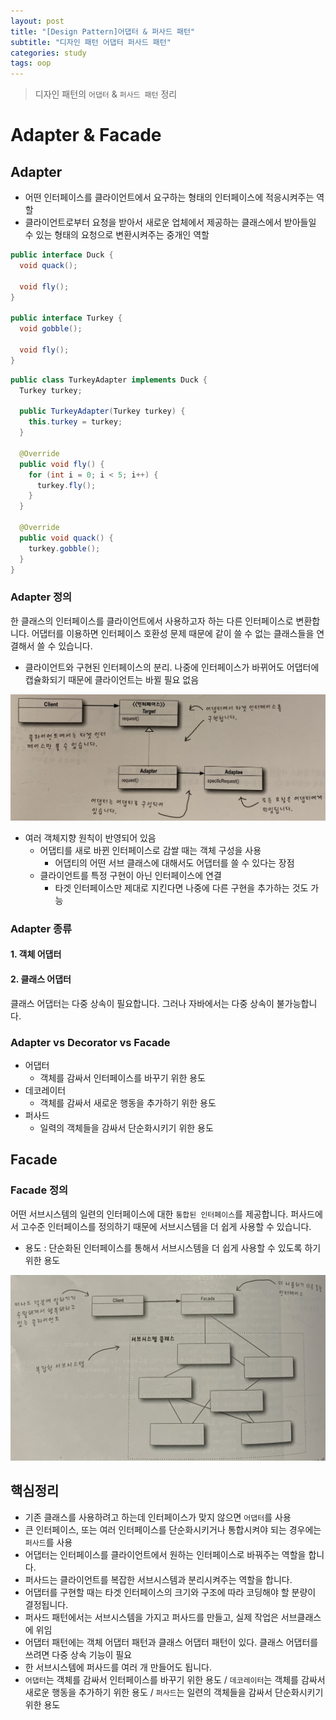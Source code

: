```yaml
---
layout: post
title: "[Design Pattern]어댑터 & 퍼사드 패턴"
subtitle: "디자인 패턴 어댑터 퍼사드 패턴"
categories: study
tags: oop
---
```

> 디자인 패턴의 `어댑터` & `퍼사드 패턴` 정리

# Adapter & Facade

## Adapter
- 어떤 인터페이스를 클라이언트에서 요구하는 형태의 인터페이스에 적응시켜주는 역할
- 클라이언트로부터 요청을 받아서 새로운 업체에서 제공하는 클래스에서 받아들일 수 있는 형태의 요청으로 변환시켜주는 중개인 역할

```java
public interface Duck {
  void quack();

  void fly();
}

public interface Turkey {
  void gobble();

  void fly();
}
```

```java
public class TurkeyAdapter implements Duck {
  Turkey turkey;

  public TurkeyAdapter(Turkey turkey) {
    this.turkey = turkey;
  }

  @Override
  public void fly() {
    for (int i = 0; i < 5; i++) {
	  turkey.fly();
    }
  }

  @Override
  public void quack() {
    turkey.gobble();
  }
}
```

### Adapter 정의
한 클래스의 인터페이스를 클라이언트에서 사용하고자 하는 다른 인터페이스로 변환합니다. 어댑터를 이용하면 인터페이스 호환성 문제 때문에 같이 쓸 수 없는 클래스들을 연결해서 쓸 수 있습니다.

- 클라이언트와 구현된 인터페이스의 분리. 나중에 인터페이스가 바뀌어도 어댑터에 캡슐화되기 때문에 클라이언트는 바뀔 필요 없음

![adapter](/assets/img/oop/adapter.jpeg)

- 여러 객체지향 원칙이 반영되어 있음
  - 어댑티를 새로 바뀐 인터페이스로 감쌀 때는 객체 구성을 사용
    - 어댑티의 어떤 서브 클래스에 대해서도 어댑터를 쓸 수 있다는 장점
  - 클라이언트를 특정 구현이 아닌 인터페이스에 연결
    - 타겟 인터페이스만 제대로 지킨다면 나중에 다른 구현을 추가하는 것도 가능

### Adapter 종류
#### 1. 객체 어댑터

#### 2. 클래스 어댑터
클래스 어댑터는 다중 상속이 필요합니다. 그러나 자바에서는 다중 상속이 불가능합니다.

### Adapter vs Decorator vs Facade
- 어댑터
  - 객체를 감싸서 인터페이스를 바꾸기 위한 용도
- 데코레이터
  - 객체를 감싸서 새로운 행동을 추가하기 위한 용도
- 퍼사드
  - 일력의 객체들을 감싸서 단순화시키기 위한 용도

## Facade

### Facade 정의
어떤 서브시스템의 일련의 인터페이스에 대한 `통합된 인터페이스`를 제공합니다. 퍼사드에서 고수준 인터페이스를 정의하기 때문에 서브시스템을 더 쉽게 사용할 수 있습니다.

- 용도 : 단순화된 인터페이스를 통해서 서브시스템을 더 쉽게 사용할 수 있도록 하기 위한 용도

![facade](/assets/img/oop/facade.jpeg)



## 핵심정리
- 기존 클래스를 사용하려고 하는데 인터페이스가 맞지 않으면 `어댑터`를 사용
- 큰 인터페이스, 또는 여러 인터페이스를 단순화시키거나 통합시켜야 되는 경우에는 `퍼사드`를 사용
- 어댑터는 인터페이스를 클라이언트에서 원하는 인터페이스로 바꿔주는 역할을 합니다.
- 퍼사드는 클라이언트를 복잡한 서브시스템과 분리시켜주는 역할을 합니다.
- 어댑터를 구현할 때는 타겟 인터페이스의 크기와 구조에 따라 코딩해야 할 분량이 결정됩니다.
- 퍼사드 패턴에서는 서브시스템을 가지고 퍼사드를 만들고, 실제 작업은 서브클래스에 위임
- 어댑터 패턴에는 객체 어댑터 패턴과 클래스 어댑터 패턴이 있다. 클래스 어댑터를 쓰려면 다중 상속 기능이 필요
- 한 서브시스템에 퍼사드를 여러 개 만들어도 됩니다.
- `어댑터`는 객체를 감싸서 인터페이스를 바꾸기 위한 용도 / `데코레이터`는 객체를 감싸서 새로운 행동을 추가하기 위한 용도 / `퍼사드`는 일련의 객체들을 감싸서 단순화시키기 위한 용도